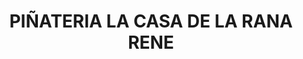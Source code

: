 ---
title: "PIÑATERIA LA CASA DE LA RANA RENE"
url: /socorro/pinateria-la-casa-de-la-rana-rene/
shop: Partyzubehör
---